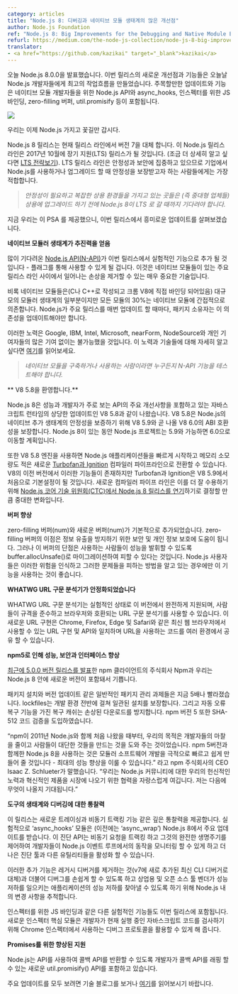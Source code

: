 ```yaml
---
category: articles
title: "Node.js 8: 디버깅과 네이티브 모듈 생태계의 많은 개선점"
author: Node.js Foundation
ref: "Node.js 8: Big Improvements for the Debugging and Native Module Ecosystem"
refurl: https://medium.com/the-node-js-collection/node-js-8-big-improvements-for-the-debugging-and-native-module-ecosystem-58454861f2fc
translator:
- <a href="https://github.com/kazikai" target="_blank">kazikai</a>
---
```

<!--
We are excited to announce Node.js 8.0.0 today. The new improvements and features of this release create the best workflow for Node.js developers to date. Highlighted updates and features include adding Node.js API for native module developers, async_hooks, JS bindings for the inspector, zero-filling Buffers, util.promisify and more.
-->
오늘 Node.js 8.0.0을 발표했습니다. 이번 릴리스의 새로운 개선점과 기능들은 오늘날 Node.js 개발자들에게 최고의 작업흐름을 만들었습니다.
주목할만한 업데이트와 기능은 네이티브 모듈 개발자들을 위한 Node.js API와 async_hooks, 인스펙터를 위한 JS 바인딩, zero-filling 버퍼, util.promisify 등이 포함됩니다.

![](https://cdn-images-1.medium.com/max/800/1*6-_PzFOl9FRNZPn-LEOi4Q.jpeg)

<!--Throwing confetti now that we have Node.js 8!-->
우리는 이제 Node.js 가지고 꽃길만 갑시다.

<!--
The Node.js 8 release, replaces version 7 in our current release line. The Node.js release line will become a Node.js Long Term Support (LTS) release in October 2017 (more details on [LTS strategy here](https://github.com/nodejs/LTS)). The LTS release line is focused on stability and security and is best for those who want guaranteed stability when they upgrade and/or are using Node.js in the enterprise.
-->
Node.js 8 릴리스는 현재 릴리스 라인에서 버전 7을 대체 합니다.
이 Node.js 릴리스 라인은 2017년 10월에 장기 지원(LTS) 릴리스가 될 것입니다. (조금 더 상세히 알고 싶다면 [LTS 전략보기](https://github.com/nodejs/LTS)). LTS 릴리스 라인은 안정성과 보안에 집중하고 있으므로 기업에서 Node.js를 사용하거나 업그레이드 할 때 안정성을 보장받고자 하는 사람들에게는 가장 적합합니다.

<!--
> _Those who need stability and have complex production environments (i.e. medium and large enterprises) should wait until Node.js 8 goes into LTS before upgrading it for production._
-->
> _안정성이 필요하고 복잡한 상용 환경들을 가지고 있는 곳들은 (즉 중대형 업체들) 상용에 업그레이드 하기 전에 Node.js 8이 LTS 로 갈 때까지 기다려야 합니다._

<!--
Now that we’ve provided this PSA, let’s dive into the interesting updates in this release.
-->
지금 우리는 이 PSA 를 제공했으니, 이번 릴리스에서 흥미로운 업데이트를 살펴보겠습니다.

<!--
**Native Modular Ecosystem Gets a Boost**
-->
**네이티브 모듈러 생태계가 추진력을 얻음**

<!--
The much awaited[Node.js API (N-API)](https://medium.com/the-node-js-collection/ibm-intel-microsoft-mozilla-and-nodesource-join-forces-on-node-js-48e21ffb697d) will be added as an experimental feature to this release — it will be behind a flag. This is an incredibly important technology as it will eliminate breakage that happens between major releases lines with native modules.
-->
많이 기다려온 [Node.js API(N-API)](https://medium.com/the-node-js-collection/ibm-intel-microsoft-mozilla-and-nodesource-join-forces-on-node-js-48e21ffb697d)가 이번 릴리스에서 실험적인 기능으로 추가 될 것입니다 - 플래그를 통해 사용할 수 있게 될 겁니다. 이것은 네이티브 모듈들이 있는 주요 릴리스 라인 사이에서 일어나는 손상을 제거할 수 있는 매우 중요한 기술입니다.

<!--
Although native modules (modules written in C or C++ and directly bound to the Chrome V8) are a small portion of the massive modular ecosystem, 30 percent of all modules rely indirectly on native modules. Every time Node.js has a major release update, package maintainers have to update these dependencies.
-->
비록 네이티브 모듈들은(C나 C++로 작성되고 크롬 V8에 직접 바인딩 되어있음) 대규모의 모듈러 생태계의 일부분이지만 모든 모듈의 30%는 네이티브 모듈에 간접적으로 의존합니다. Node.js가 주요 릴리스를 매번 업데이트 할 때마다, 패키지 소유자는 이 의존성을 업데이트해야만 합니다.

<!--
These efforts would not be possible without significant contributions from Google, IBM, Intel, Microsoft, nearForm, NodeSource and individual contributors. Read the full details around these efforts and this technology [here](https://medium.com/@nodejs/n-api-next-generation-node-js-apis-for-native-modules-169af5235b06).
-->
이러한 노력은 Google, IBM, Intel, Microsoft, nearForm, NodeSource와 개인 기여자들의 많은 기여 없이는 불가능했을 것입니다. 이 노력과 기술들에 대해 자세히 알고 싶다면 [여기](https://medium.com/@nodejs/n-api-next-generation-node-js-apis-for-native-modules-169af5235b06)를 읽어보세요.

<!--
> _Anyone who builds or uses native modules should test out the N-API feature._
-->
> _네이티브 모듈을 구축하거나 사용하는 사람이라면 누구든지 N-API 기능을 테스트해야 합니다._

<!--
**Welcome, V8 5.8**
-->
** V8 5.8을 환영합니다.**

<!--
Node.js 8 ships with V8 5.8, a significant update to the JavaScript runtime that includes major improvements in performance and developer facing APIs. V8 5.8 is guaranteed to have forwards ABI compatibility with V8 5.9 and the upcoming V8 6.0, which will help ensure stability of the Node.js native addon ecosystem. During Node.js 8’s lifetime, the Node.js Project plans to move to 5.9 and possibly 6.0.
-->
Node.js 8은 성능과 개발자가 주로 보는 API의 주요 개선사항을 포함하고 있는 자바스크립트 런타임의 상당한 업데이트인 V8 5.8과 같이 나왔습니다. V8 5.8은 Node.js의 네이티브 추가 생태계의 안정성을 보증하기 위해 V8 5.9와 곧 나올 V8 6.0의 ABI 호환성을 보장합니다. Node.js 8이 있는 동안 Node.js 프로젝트는 5.9와 가능하면 6.0으로 이동할 계획입니다.

<!--
The V8 5.8 engine also helps set up a pending transition to the new [Turbofan and Ignition](https://v8project.blogspot.com/2017/05/launching-ignition-and-turbofan.html) compiler pipeline, which leads to lower memory consumption and faster startup across Node.js applications. Although this has existed in previous versions of V8, TurboFan and Ignition will be enabled by default for the first time in V8 5.9\. The new compiler pipeline represents such a significant change that the [Node.js Core Technical Committee (CTC) chose to postpone](https://medium.com/the-node-js-collection/node-js-8-0-0-has-been-delayed-and-will-ship-on-or-around-may-30th-cd38ba96980d) the Node.js 8 release in order to better accommodate it.
-->
또한 V8 5.8 엔진을 사용하면 Node.js 애플리케이션들을 빠르게 시작하고 메모리 소모량도 적은 새로운 [Turbofan과 Ignition](https://v8project.blogspot.com/2017/05/launching-ignition-and-turbofan.html) 컴파일러 파이프라인으로 전환할 수 있습니다. V8의 이전 버전에서 이러한 기능들이 존재하지만 Turbofan과 Ignition은 V8 5.9에서 처음으로 기본설정이 될 것입니다. 새로운 컴파일러 파이프 라인은 이를 더 잘 수용하기 위해 [Node.js 코어 기술 위원회(CTC)에서 Node.js 8 릴리스를 연기](https://medium.com/the-node-js-collection/node-js-8-0-0-has-been-delayed-and-will-ship-on-or-around-may-30th-cd38ba96980d)하기로 결정할 만큼 중대한 변화입니다.

<!--
**Buffer Improvements**
-->
**버퍼 향상**

<!--
The zero-filling Buffer (num) and a new Buffer (num) are added by default. The benefit of the zero-filling Buffer helps with security and privacy to prevent information leaks. However, the downside with this buffer is that folks using it will take performance hits, but this can be avoided by migrating to buffer.allocUnsafe(). It is suggested that Node.js users only use this function, if they are aware of the risks and know how to avoid those problems.
-->
zero-filling 버퍼(num)와 새로운 버퍼(num)가 기본적으로 추가되었습니다. zero-filling 버퍼의 이점은 정보 유출을 방지하기 위한 보안 및 개인 정보 보호에 도움이 됩니다. 그러나 이 버퍼의 단점은 사용하는 사람들이 성능을 발휘할 수 있도록 buffer.allocUnsafe()로 마이그레이션하여 피할 수 있다는 것입니다. Node.js 사용자들은 이러한 위험을 인식하고 그러한 문제들을 피하는 방법을 알고 있는 경우에만 이 기능을 사용하는 것이 좋습니다.

<!--
**WHATWG URL Parser is Now Stable**
-->
**WHATWG URL 구문 분석기가 안정화되었습니다**

<!--
WHATWG URL parser goes from experimental status to fully supported in this version, allowing people to use a URL parser that is compliant to the spec and more compatible with the browser. This new URL implementation matches the URL implementation and API available in modern web browsers like Chrome, Firefox, Edge and Safari, allowing code using URLs to be shared across environments.
-->
WHATWG URL 구문 분석기는 실험적인 상태로 이 버전에서 완전하게 지원되며, 사람들이 규격을 준수하고 브라우저와 호환되는 URL 구문 분석기를 사용할 수 있습니다. 이 새로운 URL 구현은 Chrome, Firefox, Edge 및 Safari와 같은 최신 웹 브라우저에서 사용할 수 있는 URL 구현 및 API와 일치하며 URL을 사용하는 코드를 여러 환경에서 공유 할 수 있습니다.

<!--
**Performance, Security and Interface Boost in npm@5**
-->
**npm5로 인해 성능, 보안과 인터페이스 향상**

<!--
Npm, Inc. [recently announced the release of version 5.0.0](https://medium.com/npm-inc/npm-5-is-now-latest-d674e9e3b0ec) of the npm client and we are happy to include this new version within Node.js 8.
-->
[최근에 5.0.0 버전 릴리스를 발표](https://medium.com/npm-inc/npm-5-is-now-latest-d674e9e3b0ec)한 npm 클라이언트의 주식회사 Npm과 우리는 Node.js 8 안에 새로운 버전이 포함돼서 기쁩니다.

<!--
Common package management tasks such as package installation and version updates are now up to five times faster; lockfiles ensure consistent installations across development environments; and a self-healing cache with automatic error recovery protects against corrupted downloads. npm@5 also introduces SHA-512 code verification.
-->
패키지 설치와 버전 업데이트 같은 일반적인 패키지 관리 과제들은 지금 5배나 빨라졌습니다. lockfiles는 개발 환경 전반에 걸쳐 일관된 설치를 보장합니다. 그리고 자동 오류 복구 기능을 가진 복구 캐쉬는 손상된 다운로드를 방지합니다. npm 버전 5 또한 SHA-512 코드 검증을 도입하였습니다.

<!--
“Since npm first shipped with Node.js in 2011, our mission has been to reduce friction for Node.js developers and help people build amazing things. Using Node.js 8 with npm@5 will make modular software development dramatically faster and easier — it’s the largest performance improvement ever,” said Isaac Z. Schlueter, CEO of npm, Inc. “We’re proud of our commitment to the Node.js community, and collaboration to bring innovative products to market. I’m excited to see what comes next.”
-->
“npm이 2011년 Node.js와 함께 처음 나왔을 때부터, 우리의 목적은 개발자들의 마찰을 줄이고 사람들이 대단한 것들을 만드는 것을 도와 주는 것이었습니다. npm 5버전과 함께한 Node.js 8을 사용하는 것은 모듈러 소프트웨어 개발을 극적으로 빠르고 쉽게 만들어 줄 것입니다 - 최대의 성능 향상을 이룰 수 있습니다.” 라고 npm 주식회사의 CEO Isaac Z. Schlueter가 말했습니다. “우리는 Node.js 커뮤니티에 대한 우리의 헌신적인 노력과 혁신적인 제품을 시장에 나오기 위한 협력을 자랑스럽게 여깁니다. 저는 다음에 무엇이 나올지 기대됩니다.”

<!--
**Insights to the Tooling Ecosystem and Debugging**
-->
**도구의 생태계와 디버깅에 대한 통찰력**

<!--
This release line will provide deep insight via the new tracing and async tracking features. The experimental ‘async_hooks’ module (formerly ‘async_wrap’) received a major update in Node.js 8\. This diagnostics API allows developers to monitor the operation of the Node.js event loop, tracking asynchronous request and handles through their complete lifecycle and enabling better diagnostic tools and other utilities.
-->
이 릴리스는 새로운 트레이싱과 비동기 트랙킹 기능 같은 깊은 통찰력을 제공합니다. 실험적으로 ‘async_hooks’ 모듈은 (이전에는 ‘async_wrap’) Node.js 8에서 주요 업데이트를 받습니다. 이
진단 API는 비동기 요청을 트랙킹 하고 그것의 완전한 생명주기를 제어하여 개발자들이 Node.js 이벤트 루프에서의 동작을 모니터링 할 수 있게 하고 더 나은 진단 툴과 다른 유틸리티들을 활성화 할 수 있습니다.

<!--
These additions, along with the removal of the legacy debugger (which is replaced by the newer CLI debugger that landed in v7) make it easier to debug and track changes within Node.js, allowing commercial and open source tooling vendors to pinpoint performance degradation in Node.js applications.
-->
이러한 추가 기능은 레거시 디버거를 제거하는 것(v7에 새로 추가된 최신 CLI 디버거로 대체)과 더불어 디버그를 손쉽게 할 수 있도록 하고 상업용 및 오픈 소스 툴 벤더가 성능 저하를 일으키는 애플리케이션의 성능 저하를 찾아낼 수 있도록 하기 위해 Node.js 내의 변경 사항을 추적합니다.

<!--
Another experimental feature added to this release includes JS bindings for the inspector. The new inspector core module enables developers to leverage the debug protocol used by the Chrome inspector in order to inspect currently running JavaScript code.
-->
인스펙터를 위한 JS 바인딩과 같은 다른 실험적인 기능들도 이번 릴리스에 포함됩니다. 새로운 인스펙터 핵심 모듈은 개발자가 현재 실행 중인 자바스크립트 코드를 검사하기 위해 Chrome 인스펙터에서 사용하는 디버그 프로토콜을 활용할 수 있게 해 줍니다.

<!--
**Improved Support for Promises**
-->
**Promises를 위한 향상된 지원**

<!--
Node.js includes a new util.promisify() API that allows developers to wrap callback APIs to return Promises with little overhead, using a standard API.
-->
Node.js는 API를 사용하여 콜백 API를 반환할 수 있도록 개발자가 콜백 API를 래핑 할 수 있는 새로운 util.promisify() API를 포함하고 있습니다.

<!--
For all of our major updates, please go to our technical blog and read more [here](https://nodejs.org/en/blog/release/v8.0.0/).
-->
주요 업데이트를 모두 보려면 기술 블로그를 보거나 [여기](https://nodejs.org/en/blog/release/v8.0.0/)를 읽어보시기 바랍니다.
